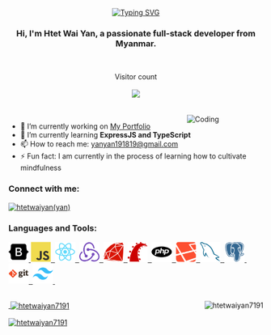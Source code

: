 <p align="center">
  <a href="https://git.io/typing-svg">
    <img src="https://readme-typing-svg.demolab.com?font=Fira+Code&duration=2000&pause=1000&color=26CFFF&center=true&vCenter=true&width=435&lines=I+am+Htet+Wai+Yan+(+yan+yan+);Full+Stack+Developer+from+Myanmar" alt="Typing SVG">
  </a>
</p>

<h3 align="center">
  Hi, I'm Htet Wai Yan, a passionate full-stack developer from Myanmar.
</h3>
<br>

<p align='center'> 
  Visitor count <br><br>
  <img src="https://profile-counter.glitch.me/HtetWaiYan7191/count.svg" style="color: blue;" />
</p>

<br>

<img align="right" alt="Coding" width="30%" src="https://dxbcode.com/assets/images/index-meta.gif">

- 🔭 I’m currently working on [My Portfolio](https://github.com/HtetWaiYan7191/my-portfolio)
- 🌱 I’m currently learning **ExpressJS and TypeScript**
- 📫 How to reach me: [yanyan191819@gmail.com](mailto:yanyan191819@gmail.com)
- ⚡ Fun fact: I am currently in the process of learning how to cultivate mindfulness

<h3 align="left">Connect with me:</h3>
<p align="left">
  <a href="https://linkedin.com/in/htetwaiyan(yan)" target="_blank">
    <img align="center" src="https://raw.githubusercontent.com/rahuldkjain/github-profile-readme-generator/master/src/images/icons/Social/linked-in-alt.svg" alt="htetwaiyan(yan)" height="30" width="40">
  </a>
</p>

<h3 align="left">Languages and Tools:</h3>
<p align="left">
  <a href="https://getbootstrap.com" target="_blank" rel="noreferrer">
  <img src="https://github.com/devicons/devicon/blob/master/icons/bootstrap/bootstrap-plain.svg" alt="bootstrap" width="40" height="40">
  <img src="https://github.com/devicons/devicon/blob/master/icons/javascript/javascript-original.svg" title="JavaScript" alt="JavaScript" width="40" height="40"/>&nbsp;
  <img src="https://github.com/devicons/devicon/blob/master/icons/react/react-original.svg" title="React" alt="React" width="40" height="40"/>&nbsp;
  <img src="https://github.com/devicons/devicon/blob/master/icons/redux/redux-original.svg" title="Redux" alt="Redux " width="40" height="40"/>&nbsp;
  <img src="https://github.com/devicons/devicon/blob/master/icons/ruby/ruby-plain.svg" title="Ruby" alt="Ruby" width="40" height="40"/>&nbsp;
  <img src="https://github.com/devicons/devicon/blob/master/icons/rails/rails-plain.svg" title="Rails" alt="Rails" width="40" height="40"/>&nbsp;
  <img src="https://github.com/devicons/devicon/blob/master/icons/php/php-plain.svg" title="Php" alt="Php" width="40" height="40"/>&nbsp;
  <img src="https://github.com/devicons/devicon/blob/master/icons/laravel/laravel-plain.svg" title="Laravel" alt="Laravel" width="40" height="40"/>&nbsp;
  <img src="https://github.com/devicons/devicon/blob/master/icons/mysql/mysql-plain.svg" title="MySQL" alt="MySQL" width="40" height="40"/>&nbsp;
  <img src="https://github.com/devicons/devicon/blob/master/icons/postgresql/postgresql-plain.svg" title="PostgreSQL" alt="PostgreSQL" width="40" height="40"/>&nbsp;
  <img src="https://github.com/devicons/devicon/blob/master/icons/git/git-original-wordmark.svg" title="Git" alt="Git" width="40" height="40"/>&nbsp;
  <img src="https://github.com/devicons/devicon/blob/master/icons/tailwindcss/tailwindcss-plain.svg" title="Tailwindcss" alt="Tailwindcss" width="40" height="40"/>&nbsp;
<br><br>
 <p align="right">
  <img align="right" src="https://github-readme-stats.vercel.app/api/top-langs?username=htetwaiyan7191&show_icons=true&locale=en&layout=compact&theme=tokyonight" alt="htetwaiyan7191">
</p>

<p>&nbsp;<img align="center" src="https://github-readme-stats.vercel.app/api?username=htetwaiyan7191&show_icons=true&locale=en&theme=tokyonight" alt="htetwaiyan7191" /></p>

<p><img align="center" src="https://github-readme-streak-stats.herokuapp.com/?user=htetwaiyan7191&theme=tokyonight" alt="htetwaiyan7191" /></p>

